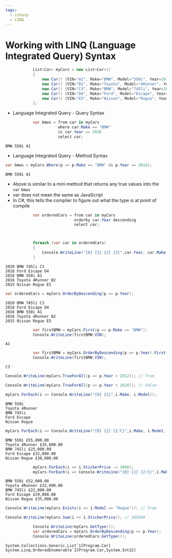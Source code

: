 ```yaml
---
tags:
  - csharp
  - LINQ
---
```

# Working with LINQ (Language Integrated Query) Syntax

```c#
            List<Car> myCars = new List<Car>()
            {
                new Car() {VIN="A1", Make="BMW", Model="550i", Year=2016, StickerPrice=55000.00 },
                new Car() {VIN="B2", Make="Toyota", Model="4Runner", Year=2016, StickerPrice=35000.00 },
                new Car() {VIN="C3", Make="BMW", Model="745li", Year=2020, StickerPrice=25000.00 },
                new Car() {VIN="D4", Make="Ford", Model="Escape", Year=2018, StickerPrice=32000.00 },
                new Car() {VIN="E5", Make="Nissan", Model="Rogue", Year=2015, StickerPrice=38000.00 }
            };
```




* Language Integrated Query - Query Syntax
```c#
            var bmws = from car in myCars
                       where car.Make == "BMW"
                       && car.Year == 2016
                       select car;
```
```console
BMW 550i A1
```

* Language Integrated Query - Method Syntax
```c#
var bmws = myCars.Where(p => p.Make == "BMW" && p.Year == 2016);
```
```console
BMW 550i A1
```
* Above is similar to a mini method that returns any true values into the `var` `bmws`
* var does not mean the same as JavaScript
* In C#, this tells the complier to figure out what the type is at point of compile

```c#
            var orderedCars = from car in myCars
                              orderby car.Year descending   
                              select car;



            foreach (var car in orderedCars)
            {
                Console.WriteLine("{0} {1} {2} {3}",car.Year, car.Make, car.Model, car.VIN);
            }   
```
```console
2020 BMW 745li C3
2018 Ford Escape D4
2016 BMW 550i A1
2016 Toyota 4Runner B2
2015 Nissan Rogue E5
```

```c#
var orderedCars = myCars.OrderByDescending(p => p.Year);
```
```console
2020 BMW 745li C3
2018 Ford Escape D4
2016 BMW 550i A1
2016 Toyota 4Runner B2
2015 Nissan Rogue E5
```

```c#
            var firstBMW = myCars.First(p => p.Make == "BMW");
            Console.WriteLine(firstBMW.VIN);
```
```console
A1
```

```c#
            var firstBMW = myCars.OrderByDescending(p => p.Year).First(p => p.Make == "BMW");
            Console.WriteLine(firstBMW.VIN);
```
```console
C3
```

```c#
Console.WriteLine(myCars.TrueForAll(p => p.Year > 2012)); // True
```
```c#
Console.WriteLine(myCars.TrueForAll(p => p.Year > 2020)); // False
```
```c#
myCars.ForEach(i => Console.WriteLine("{0} {1}",i.Make, i.Model));
```
```console
BMW 550i
Toyota 4Runner
BMW 745li
Ford Escape
Nissan Rogue
```


```c#
myCars.ForEach(i => Console.WriteLine("{0} {1} {2:C}",i.Make, i.Model, i.StickerPrice));
```
```console
BMW 550i £55,000.00
Toyota 4Runner £35,000.00
BMW 745li £25,000.00
Ford Escape £32,000.00
Nissan Rogue £38,000.00
```

```c#
            myCars.ForEach(i => i.StickerPrice -= 3000);
            myCars.ForEach(i => Console.WriteLine("{0} {1} {2:C}",i.Make, i.Model, i.StickerPrice));
```
```console
BMW 550i £52,000.00
Toyota 4Runner £32,000.00
BMW 745li £22,000.00
Ford Escape £29,000.00
Nissan Rogue £35,000.00
```

```c#
Console.WriteLine(myCars.Exists(i => i.Model == "Rogue")); // True
```
```c#
Console.WriteLine(myCars.Sum(i => i.StickerPrice)); // 185000
```

```c#
            Console.WriteLine(myCars.GetType());
            var orderedCars = myCars.OrderByDescending(p => p.Year);
            Console.WriteLine(orderedCars.GetType());
```
```console
System.Collections.Generic.List`1[Program.Car]
System.Linq.OrderedEnumerable`2[Program.Car,System.Int32]
```
























































